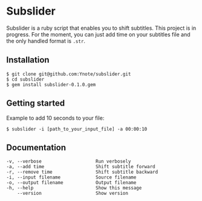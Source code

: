 # Subslider

Subslider is a ruby script that enables you to shift subtitles. This project is in progress.
For the moment, you can just add time on your subtitles file and the only handled format is `.str`.

## Installation

    $ git clone git@github.com:Ynote/subslider.git
    $ cd subslider
    $ gem install subslider-0.1.0.gem

## Getting started

Example to add 10 seconds to your file:

    $ subslider -i [path_to_your_input_file] -a 00:00:10

## Documentation

    -v, --verbose                    Run verbosely
    -a, --add time                   Shift subtitle forward
    -r, --remove time                Shift subtitle backward
    -i, --input filename             Source filename
    -o, --output filename            Output filename
    -h, --help                       Show this message
        --version                    Show version

